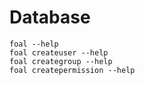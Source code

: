 # Database

```shell
foal --help
foal createuser --help
foal creategroup --help
foal createpermission --help
```